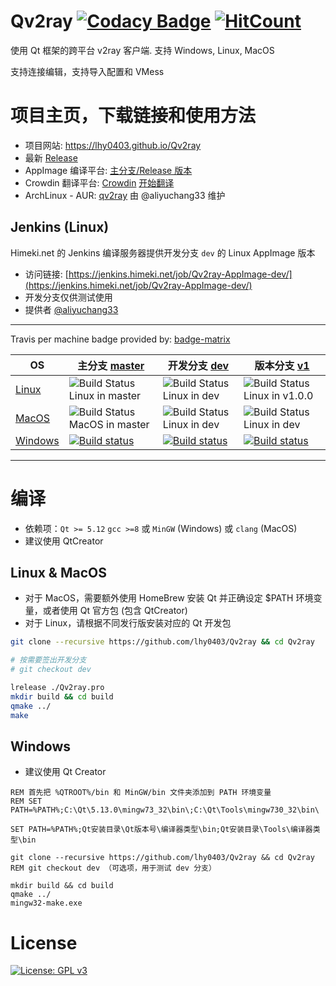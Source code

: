 # Qv2ray [![Codacy Badge](https://api.codacy.com/project/badge/Grade/a034dd186c36408c92ffb04449fb6996)](https://app.codacy.com/app/lhy0403/Qv2ray?utm_source=github.com&utm_medium=referral&utm_content=lhy0403/Qv2ray&utm_campaign=Badge_Grade_Dashboard) [![HitCount](http://hits.dwyl.io/lhy0403/Qv2ray.svg)](http://hits.dwyl.io/lhy0403/Qv2ray) 

使用 Qt 框架的跨平台 v2ray 客户端. 支持 Windows, Linux, MacOS

支持连接编辑，支持导入配置和 VMess

# 项目主页，下载链接和使用方法
 - 项目网站: https://lhy0403.github.io/Qv2ray
 - 最新 [Release](https://github.com/lhy0403/Qv2ray/releases/latest) 
 - AppImage 编译平台:  [主分支/Release 版本](https://jenkins.himeki.net/job/Qv2ray-AppImage-master/)
 - Crowdin 翻译平台: [Crowdin](https://crowdin.com/project/qv2ray) [开始翻译](https://crwd.in/qv2ray)
 - ArchLinux - AUR: [qv2ray](https://aur.archlinux.org/packages/qv2ray/) 由 @aliyuchang33 维护

## Jenkins (Linux)
Himeki.net 的 Jenkins 编译服务器提供开发分支 `dev` 的 Linux AppImage 版本
 - 访问链接: [https://jenkins.himeki.net/job/Qv2ray-AppImage-dev/](https://jenkins.himeki.net/job/Qv2ray-AppImage-dev/)
 - 开发分支仅供测试使用
 - 提供者 [@aliyuchang33](https://github.com/aliyuchang33)
 
-------------------------

Travis per machine badge provided by: [badge-matrix](https://github.com/exogen/badge-matrix)

| OS      | 主分支 [master](https://github.com/lhy0403/Qv2ray/tree/master) | 开发分支 [dev](https://github.com/lhy0403/Qv2ray/tree/dev)   | 版本分支 [v1](https://github.com/lhy0403/Qv2ray/tree/version-v1) |
| ------- | ------------------------------------------------------------ | ------------------------------------------------------------ | ------------------------------------------------------------ |
| [Linux](https://travis-ci.com/lhy0403/Qv2ray)   | ![Build Status Linux in master](http://badges.herokuapp.com/travis.com/lhy0403/Qv2ray?style=flat-square&env=BADGE=linux&label=Linux-master&branch=master) | ![Build Status Linux in dev](http://badges.herokuapp.com/travis.com/lhy0403/Qv2ray?style=flat-square&env=BADGE=linux&label=Linux-dev&branch=dev) | ![Build Status Linux in v1.0.0](http://badges.herokuapp.com/travis.com/lhy0403/Qv2ray?style=flat-square&env=BADGE=linux&label=Linux-v1&branch=version-v1) |
| [MacOS](https://travis-ci.com/lhy0403/Qv2ray)   | ![Build Status MacOS in master](http://badges.herokuapp.com/travis.com/lhy0403/Qv2ray?style=flat-square&env=BADGE=osx&label=MacOS-master&branch=master) | ![Build Status Linux in dev](http://badges.herokuapp.com/travis.com/lhy0403/Qv2ray?style=flat-square&env=BADGE=osx&label=MacOS-dev&branch=dev) | ![Build Status Linux in dev](http://badges.herokuapp.com/travis.com/lhy0403/Qv2ray?style=flat-square&env=BADGE=osx&label=MacOS-v1&branch=version-v1) |
| [Windows](https://ci.appveyor.com/project/lhy0403/qv2ray) | [![Build status](https://ci.appveyor.com/api/projects/status/i1l524ws0hiitpm4/branch/master?svg=true)](https://ci.appveyor.com/project/lhy0403/qv2ray/branch/master) | [![Build status](https://ci.appveyor.com/api/projects/status/i1l524ws0hiitpm4/branch/dev?svg=true)](https://ci.appveyor.com/project/lhy0403/qv2ray/branch/dev) | [![Build status](https://ci.appveyor.com/api/projects/status/i1l524ws0hiitpm4/branch/version-v1?svg=true)](https://ci.appveyor.com/project/lhy0403/qv2ray/branch/version-v1) |

----------------

# 编译
 - 依赖项：`Qt >= 5.12` `gcc >=8` 或 `MinGW` (Windows) 或 `clang` (MacOS)
 - 建议使用 QtCreator

## Linux & MacOS

- 对于 MacOS，需要额外使用 HomeBrew 安装 Qt 并正确设定 $PATH 环境变量，或者使用 Qt 官方包 (包含 QtCreator)
- 对于 Linux，请根据不同发行版安装对应的 Qt 开发包 

```bash
git clone --recursive https://github.com/lhy0403/Qv2ray && cd Qv2ray

# 按需要签出开发分支
# git checkout dev

lrelease ./Qv2ray.pro
mkdir build && cd build
qmake ../
make
```

## Windows

- 建议使用 Qt Creator

```batch
REM 首先把 %QTROOT%/bin 和 MinGW/bin 文件夹添加到 PATH 环境变量
REM SET PATH=%PATH%;C:\Qt\5.13.0\mingw73_32\bin\;C:\Qt\Tools\mingw730_32\bin\

SET PATH=%PATH%;Qt安装目录\Qt版本号\编译器类型\bin;Qt安装目录\Tools\编译器类型\bin

git clone --recursive https://github.com/lhy0403/Qv2ray && cd Qv2ray
REM git checkout dev （可选项，用于测试 dev 分支）

mkdir build && cd build
qmake ../
mingw32-make.exe
```

# License

[![License: GPL v3](https://img.shields.io/badge/License-GPL%20v3-blue.svg)](https://www.gnu.org/licenses/gpl-3.0)
